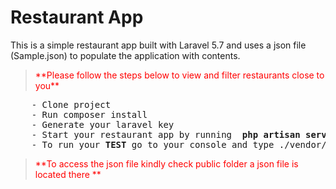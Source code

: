 # Restaurant App
This is a simple restaurant app built with Laravel 5.7 and uses a json file (Sample.json) to populate the application with contents.


<p>
  <blockquote style="color:red">
    **Please follow the steps below to view and filter restaurants close to you** 
  </blockquote>
</p>  
  
<div class="highlight">
<pre>
    - Clone project
    - Run composer install
    - Generate your laravel key
    - Start your restaurant app by running <b> php artisan serve </b>
    - To run your <b>TEST</b> go to your console and type ./vendor/bin/phpunit
</pre>
</div>
<p>
  <blockquote style="color:red">
    **To access the json file kindly check public folder a json file is located there
  ** 
  </blockquote>
</p>  
